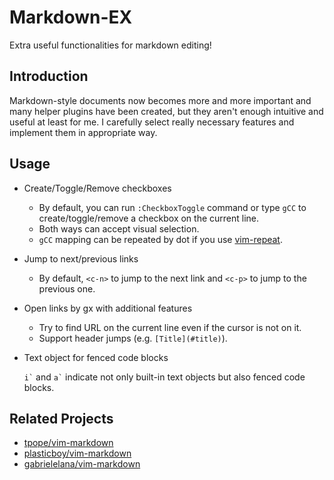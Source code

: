 # Markdown-EX

Extra useful functionalities for markdown editing!

## Introduction

Markdown-style documents now becomes more and more important and many helper
plugins have been created, but they aren't enough intuitive and useful at least
for me. I carefully select really necessary features and implement them in
appropriate way.

## Usage

+ Create/Toggle/Remove checkboxes

    - By default, you can run `:CheckboxToggle` command or type `gCC` to create/toggle/remove a checkbox on the current line.
    - Both ways can accept visual selection.
    - `gCC` mapping can be repeated by dot if you use [vim-repeat](https://gihtub.com/tpope/vim-repeat).

+ Jump to next/previous links

    - By default, `<c-n>` to jump to the next link and `<c-p>` to jump to the previous one.

+ Open links by gx with additional features

    - Try to find URL on the current line even if the cursor is not on it.
    - Support header jumps (e.g. `[Title](#title)`).

+ Text object for fenced code blocks

    `` i` `` and `` a` `` indicate not only built-in text objects but also fenced code blocks.

## Related Projects

+ [tpope/vim-markdown](https://github.com/tpope/vim-markdown)
+ [plasticboy/vim-markdown](https://github.com/plasticboy/vim-markdown)
+ [gabrielelana/vim-markdown](https://github.com/gabrielelana/vim-markdown)
